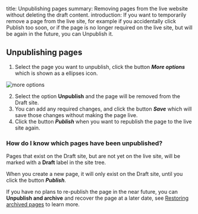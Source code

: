 title: Unpublishing pages
summary: Removing pages from the live website without deleting the draft content.
introduction: If you want to temporarily remove a page from the live site, for example if you accidentally click Publish too soon, or if the page is no longer required on the live site, but will be again in the future, you can Unpublish it.

## Unpublishing pages

1. Select the page you want to unpublish, click the button ***More options*** which is shown as a ellipses icon.

![more options](/_images/more-options.png)

2. Select the option **Unpublish** and the page will be removed from the Draft site.
3. You can add any required changes, and click the button ***Save*** which will save those changes without making the page live.
4. Click the button ***Publish*** when you want to republish the page to the live site again.

### How do I know which pages have been unpublished?

Pages that exist on the Draft site, but are not yet on the live site, will be marked with a **Draft** label in the site tree.

When you create a new page, it will only exist on the Draft site, until you click the button ***Publish***.

If you have no plans to re-publish the page in the near future, you can **Unpublish and archive** and recover the page at a later date, see [Restoring archived pages](restoring_archived_pages) to learn more.
